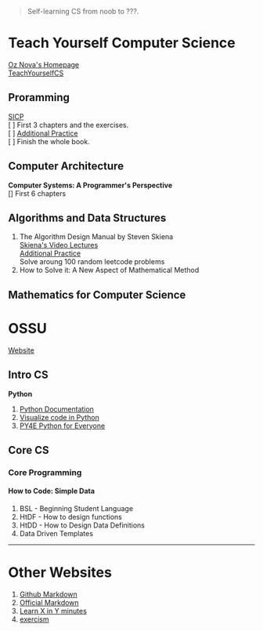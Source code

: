 > Self-learning CS from noob to ???.  
# Teach Yourself Computer Science
[Oz Nova's Homepage](https://ozwrites.com/)  
[TeachYourselfCS](https://teachyourselfcs.com/)
## Proramming
[SICP](https://sarabander.github.io/sicp/html/index.xhtml)  
[ ] First 3 chapters and the exercises.  
[ ] [Additional Practice](exercism.io)  
[ ] Finish the whole book. 
## Computer Architecture
**Computer Systems: A Programmer's Perspective**  
[] First 6 chapters
## Algorithms and Data Structures
1. The Algorithm Design Manual by Steven Skiena  
[Skiena's Video Lectures](https://www3.cs.stonybrook.edu/~skiena/373/videos/)  
[Additional Practice](https://leetcode.com/)  
Solve aroung 100 random leetcode problems
2. How to Solve it: A New Aspect of Mathematical Method
## Mathematics for Computer Science

# OSSU
[Website](https://github.com/ossu/computer-science)
## Intro CS
**Python** 
1. [Python Documentation](https://docs.python.org/3/)  
2. [Visualize code in Python](https://pythontutor.com/visualize.html)
3. [PY4E Python for Everyone](https://www.py4e.com/)
## Core CS
### Core Programming
#### How to Code: Simple Data
1. BSL - Beginning Student Language
2. HtDF - How to design functions
3. HtDD - How to Design Data Definitions
4. Data Driven Templates
---
# Other Websites
1. [Github Markdown](https://docs.github.com/en/get-started/writing-on-github)
2. [Official Markdown](https://www.markdownguide.org/)
3. [Learn X in Y minutes](https://learnxinyminutes.com/)
4. [exercism](exercism.io)